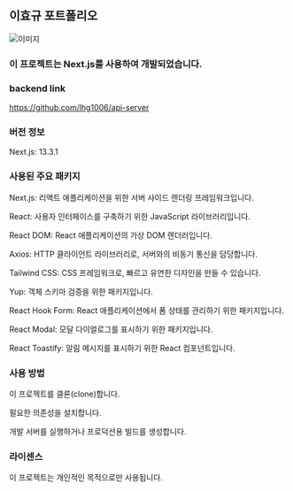 ## 이효규 포트폴리오

![이미지](https://www.notion.so/image/https%3A%2F%2Fprod-files-secure.s3.us-west-2.amazonaws.com%2Fb9ab5293-5d91-489d-9313-360a24c8bf9c%2F9125cc9b-7747-4049-ab88-a956cfa84c87%2Fpfs-0.png?table=block&id=9cb084f6-da74-40d3-817e-c8a1a4914b39&spaceId=b9ab5293-5d91-489d-9313-360a24c8bf9c&width=1420&userId=d8f75b76-3ba2-438e-b15e-bb2ea5e52e30&cache=v2)


### 이 프로젝트는 Next.js를 사용하여 개발되었습니다.

### backend link 

https://github.com/lhg1006/api-server

### 버전 정보

Next.js: 13.3.1

### 사용된 주요 패키지

Next.js: 리액트 애플리케이션을 위한 서버 사이드 렌더링 프레임워크입니다.

React: 사용자 인터페이스를 구축하기 위한 JavaScript 라이브러리입니다.

React DOM: React 애플리케이션의 가상 DOM 렌더러입니다.

Axios: HTTP 클라이언트 라이브러리로, 서버와의 비동기 통신을 담당합니다.

Tailwind CSS: CSS 프레임워크로, 빠르고 유연한 디자인을 만들 수 있습니다.

Yup: 객체 스키마 검증을 위한 패키지입니다.

React Hook Form: React 애플리케이션에서 폼 상태를 관리하기 위한 패키지입니다.

React Modal: 모달 다이얼로그를 표시하기 위한 패키지입니다.

React Toastify: 알림 메시지를 표시하기 위한 React 컴포넌트입니다.

### 사용 방법

이 프로젝트를 클론(clone)합니다.

필요한 의존성을 설치합니다.

개발 서버를 실행하거나 프로덕션용 빌드를 생성합니다.

### 라이센스

이 프로젝트는 개인적인 목적으로만 사용됩니다.
